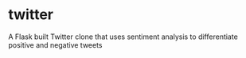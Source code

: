 # twitter
A Flask built Twitter clone that uses sentiment analysis to differentiate positive and negative tweets
